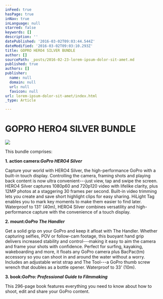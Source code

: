 ```yaml
---
inFeed: true
hasPage: true
inNav: true
inLanguage: null
starred: false
keywords: []
description: ''
datePublished: '2016-03-02T09:03:44.544Z'
dateModified: '2016-03-02T09:03:10.293Z'
title: GOPRO HERO4 SILVER BUNDLE
author: []
sourcePath: _posts/2016-02-23-lorem-ipsum-dolor-sit-amet.md
published: true
authors: []
publisher:
  name: null
  domain: null
  url: null
  favicon: null
url: lorem-ipsum-dolor-sit-amet/index.html
_type: Article

---
```

# GOPRO HERO4 SILVER BUNDLE
![](https://the-grid-user-content.s3-us-west-2.amazonaws.com/d6a41aea-a524-4586-bf96-b7b23c51873a.jpg)

This bundle comprises:

**1\. action camera:_GoPro HERO4 Silver_**

Capture your world with HERO4 Silver, the high-performance GoPro with a built-in touch display. Controlling the camera, framing shots and playing back content is now ultra convenient---just view, tap and swipe the screen. HERO4 Silver captures 1080p60 and 720p120 video with lifelike clarity, plus 12MP photos at a staggering 30 frames per second. Built-in video trimming lets you create and save short highlight clips for easy sharing. HiLight Tag enables you to mark key moments to make them easier to find later. Waterproof to 131' (40m), HERO4 Silver combines versatility and high-performance capture with the convenience of a touch display.

**2\. mount:_GoPro The Handler_**

Get a solid grip on your GoPro and keep it afloat with The Handler. Whether capturing selfies, POV or follow-cam footage, this buoyant hand grip delivers increased stability and control---making it easy to aim the camera and frame your shots with confidence. Perfect for surfing, kayaking, wakeboarding and more, it floats any GoPro camera plus BacPac(tm) accessory so you can shoot in and around the water without a worry. Includes an adjustable wrist strap and The Tool---a GoPro thumb screw wrench that doubles as a bottle opener. Waterproof to 33' (10m).

**3\. book:_GoPro: Professional Guide to Filmmaking_**

This 296-page book features everything you need to know about how to shoot, edit and share your GoPro content.